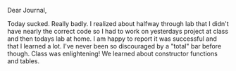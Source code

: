 Dear Journal, 

Today sucked. Really badly. I realized about halfway through lab that I didn't have nearly the correct code so I had to work on yesterdays project at class and then todays lab at home. I am happy to report it was successful and that I learned a lot. I've never been so discouraged by a "total" bar before though. Class was enlightening! We learned about constructor functions and tables. 